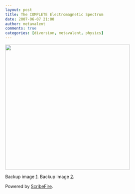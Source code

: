 ```yaml
---
layout: post
title: The COMPLETE Electromagnetic Spectrum
date: 2007-06-07 21:00
author: metavalent
comments: true
categories: [diversion, metavalent, physics]
---
```

<a href="https://imgs.xkcd.com/comics/electromagnetic_spectrum.png" title="Click for full image"><img src="https://imgs.xkcd.com/comics/electromagnetic_spectrum.png" loading="lazy" width="400" /></a>

Backup image <a href="https://img341.imageshack.us/img341/1823/electromagneticspectrumer5.png">1</a>.
Backup image <a href="https://metavalent.info/images/electromagneticspectrumer5.png">2</a>.

<p class="poweredbyperformancing">Powered by <a href="https://scribefire.com/">ScribeFire</a>.</p>
